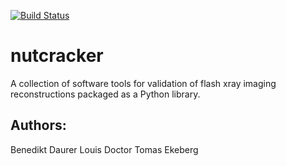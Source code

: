 [![Build Status](https://travis-ci.org/FXIhub/nutcracker.svg?branch=master)](https://travis-ci.org/FXIhub/nutcracker)

# nutcracker
A collection of software tools for validation of flash xray imaging reconstructions packaged as a Python library.

## Authors:
Benedikt Daurer
Louis Doctor
Tomas Ekeberg